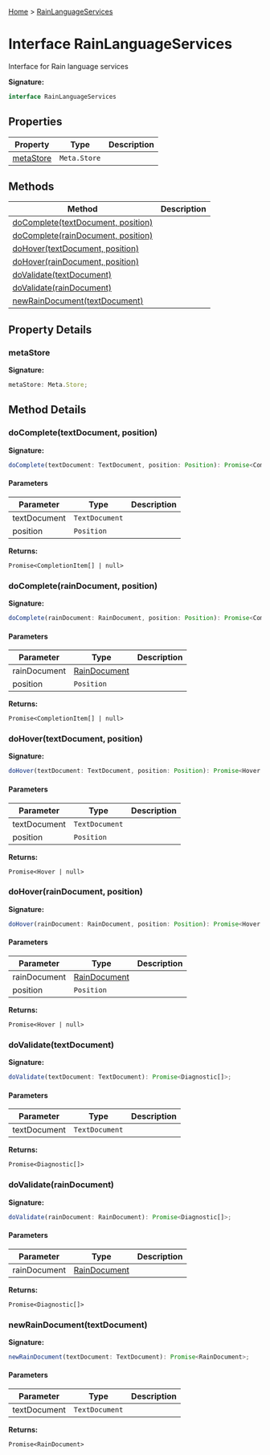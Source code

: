 [Home](../index.md) &gt; [RainLanguageServices](./rainlanguageservices.md)

# Interface RainLanguageServices

Interface for Rain language services

<b>Signature:</b>

```typescript
interface RainLanguageServices 
```

## Properties

|  Property | Type | Description |
|  --- | --- | --- |
|  [metaStore](./rainlanguageservices.md#metaStore-property) | `Meta.Store` |  |

## Methods

|  Method | Description |
|  --- | --- |
|  [doComplete(textDocument, position)](./rainlanguageservices.md#doComplete-method-1) |  |
|  [doComplete(rainDocument, position)](./rainlanguageservices.md#doComplete-method-2) |  |
|  [doHover(textDocument, position)](./rainlanguageservices.md#doHover-method-1) |  |
|  [doHover(rainDocument, position)](./rainlanguageservices.md#doHover-method-2) |  |
|  [doValidate(textDocument)](./rainlanguageservices.md#doValidate-method-1) |  |
|  [doValidate(rainDocument)](./rainlanguageservices.md#doValidate-method-2) |  |
|  [newRainDocument(textDocument)](./rainlanguageservices.md#newRainDocument-method-1) |  |

## Property Details

<a id="metaStore-property"></a>

### metaStore

<b>Signature:</b>

```typescript
metaStore: Meta.Store;
```

## Method Details

<a id="doComplete-method-1"></a>

### doComplete(textDocument, position)

<b>Signature:</b>

```typescript
doComplete(textDocument: TextDocument, position: Position): Promise<CompletionItem[] | null>;
```

#### Parameters

|  Parameter | Type | Description |
|  --- | --- | --- |
|  textDocument | `TextDocument` |  |
|  position | `Position` |  |

<b>Returns:</b>

`Promise<CompletionItem[] | null>`

<a id="doComplete-method-2"></a>

### doComplete(rainDocument, position)

<b>Signature:</b>

```typescript
doComplete(rainDocument: RainDocument, position: Position): Promise<CompletionItem[] | null>;
```

#### Parameters

|  Parameter | Type | Description |
|  --- | --- | --- |
|  rainDocument | [RainDocument](../classes/raindocument.md) |  |
|  position | `Position` |  |

<b>Returns:</b>

`Promise<CompletionItem[] | null>`

<a id="doHover-method-1"></a>

### doHover(textDocument, position)

<b>Signature:</b>

```typescript
doHover(textDocument: TextDocument, position: Position): Promise<Hover | null>;
```

#### Parameters

|  Parameter | Type | Description |
|  --- | --- | --- |
|  textDocument | `TextDocument` |  |
|  position | `Position` |  |

<b>Returns:</b>

`Promise<Hover | null>`

<a id="doHover-method-2"></a>

### doHover(rainDocument, position)

<b>Signature:</b>

```typescript
doHover(rainDocument: RainDocument, position: Position): Promise<Hover | null>;
```

#### Parameters

|  Parameter | Type | Description |
|  --- | --- | --- |
|  rainDocument | [RainDocument](../classes/raindocument.md) |  |
|  position | `Position` |  |

<b>Returns:</b>

`Promise<Hover | null>`

<a id="doValidate-method-1"></a>

### doValidate(textDocument)

<b>Signature:</b>

```typescript
doValidate(textDocument: TextDocument): Promise<Diagnostic[]>;
```

#### Parameters

|  Parameter | Type | Description |
|  --- | --- | --- |
|  textDocument | `TextDocument` |  |

<b>Returns:</b>

`Promise<Diagnostic[]>`

<a id="doValidate-method-2"></a>

### doValidate(rainDocument)

<b>Signature:</b>

```typescript
doValidate(rainDocument: RainDocument): Promise<Diagnostic[]>;
```

#### Parameters

|  Parameter | Type | Description |
|  --- | --- | --- |
|  rainDocument | [RainDocument](../classes/raindocument.md) |  |

<b>Returns:</b>

`Promise<Diagnostic[]>`

<a id="newRainDocument-method-1"></a>

### newRainDocument(textDocument)

<b>Signature:</b>

```typescript
newRainDocument(textDocument: TextDocument): Promise<RainDocument>;
```

#### Parameters

|  Parameter | Type | Description |
|  --- | --- | --- |
|  textDocument | `TextDocument` |  |

<b>Returns:</b>

`Promise<RainDocument>`

